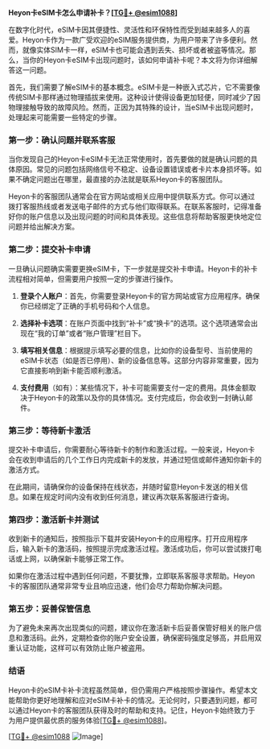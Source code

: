 **Heyon卡eSIM卡怎么申请补卡？[[TG💪+ @esim1088](https://t.me/s/esim1088)]**

在数字化时代，eSIM卡因其便捷性、灵活性和环保特性而受到越来越多人的喜爱。Heyon卡作为一款广受欢迎的eSIM服务提供商，为用户带来了许多便利。然而，就像实体SIM卡一样，eSIM卡也可能会遇到丢失、损坏或者被盗等情况。那么，当你的Heyon卡eSIM卡出现问题时，该如何申请补卡呢？本文将为你详细解答这一问题。

首先，我们需要了解eSIM卡的基本概念。eSIM卡是一种嵌入式芯片，它不需要像传统SIM卡那样通过物理插拔来使用。这种设计使得设备更加轻便，同时减少了因物理接触导致的故障风险。然而，正因为其特殊的设计，当eSIM卡出现问题时，处理起来可能需要一些特定的步骤。

### **第一步：确认问题并联系客服**

当你发现自己的Heyon卡eSIM卡无法正常使用时，首先要做的就是确认问题的具体原因。常见的问题包括网络信号不稳定、设备设置错误或者卡片本身损坏等。如果不确定问题出在哪里，最直接的办法就是联系Heyon卡的客服团队。

Heyon卡的客服团队通常会在官方网站或相关应用中提供联系方式。你可以通过拨打客服热线或者发送电子邮件的方式与他们取得联系。在联系客服时，记得准备好你的账户信息以及出现问题的时间和具体表现。这些信息将帮助客服更快地定位问题并给出解决方案。

### **第二步：提交补卡申请**

一旦确认问题确实需要更换eSIM卡，下一步就是提交补卡申请。Heyon卡的补卡流程相对简单，但需要用户按照一定的步骤进行操作。

1. **登录个人账户**：首先，你需要登录Heyon卡的官方网站或官方应用程序。确保你已经绑定了正确的手机号码和个人信息。
   
2. **选择补卡选项**：在账户页面中找到“补卡”或“换卡”的选项。这个选项通常会出现在“我的订单”或者“账户管理”栏目下。

3. **填写相关信息**：根据提示填写必要的信息，比如你的设备型号、当前使用的eSIM卡状态（如是否已停用）、新的设备信息等。这部分内容非常重要，因为它直接影响到新卡能否顺利激活。

4. **支付费用**（如有）：某些情况下，补卡可能需要支付一定的费用。具体金额取决于Heyon卡的政策以及你的具体情况。支付完成后，你会收到一封确认邮件。

### **第三步：等待新卡激活**

提交补卡申请后，你需要耐心等待新卡的制作和激活过程。一般来说，Heyon卡会在收到申请后的几个工作日内完成新卡的发放，并通过短信或邮件通知你新卡的激活方式。

在此期间，请确保你的设备保持在线状态，并随时留意Heyon卡发送的相关信息。如果在规定时间内没有收到任何消息，建议再次联系客服进行查询。

### **第四步：激活新卡并测试**

收到新卡的通知后，按照指示下载并安装Heyon卡的应用程序。打开应用程序后，输入新卡的激活码，按照提示完成激活过程。激活成功后，你可以尝试拨打电话或上网，以确保新卡能够正常工作。

如果你在激活过程中遇到任何问题，不要犹豫，立即联系客服寻求帮助。Heyon卡的客服团队通常非常专业且响应迅速，他们会尽力帮助你解决问题。

### **第五步：妥善保管信息**

为了避免未来再次出现类似的问题，建议你在激活新卡后妥善保管好相关的账户信息和激活码。此外，定期检查你的账户安全设置，确保密码强度足够高，并启用双重认证功能，这样可以有效防止账户被盗用。

### **结语**

Heyon卡的eSIM卡补卡流程虽然简单，但仍需用户严格按照步骤操作。希望本文能帮助你更好地理解和应对eSIM卡补卡的情况。无论何时，只要遇到问题，都可以通过Heyon卡的客服团队获得及时的帮助和支持。记住，Heyon卡始终致力于为用户提供最优质的服务体验[[TG💪+ @esim1088](https://t.me/s/esim1088)]。

[[TG💪+ @esim1088](https://t.me/s/esim1088) ![Image](https://i.postimg.cc/4NQfJmqS/Snipaste-2025-05-13-00-14-12.png)]